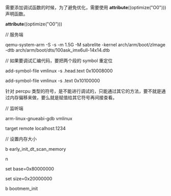 需要添加调试函数的时候，为了避免优化，需要使用 __attribute__((optimize("O0"))) 声明函数。



 __attribute__((optimize("O0")))



// 服务端

qemu-system-arm -S -s -m 1.5G -M sabrelite -kernel arch/arm/boot/zImage -dtb arch/arm/boot/dts/100ask_imx6ull-14x14.dtb



// 如果要调试汇编代码，要把两个段的 symbol 重定位

add-symbol-file vmlinux -s .head.text 0x10008000

add-symbol-file vmlinux -s .text 0x10100000



针对 percpu 类型的符号，是不能进行调试的，只能通过其它的方法，要不就是通过内存偏移来做，要么就是赋值给其它符号再间接查看。 



// 监听端

arm-linux-gnueabi-gdb vmlinux

target remote localhost:1234





// 设置内存大小

b early_init_dt_scan_memory

n

set base=0x80000000

set size=0x20000000



b bootmem_init 

